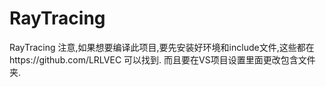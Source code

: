 # RayTracing
RayTracing
注意,如果想要编译此项目,要先安装好环境和include文件,这些都在https://github.com/LRLVEC 可以找到.
而且要在VS项目设置里面更改包含文件夹.
